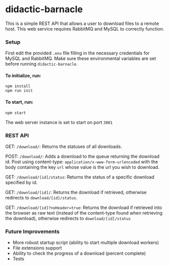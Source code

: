 # didactic-barnacle

This is a simple REST API that allows a user to download files to a remote host. This web service requires RabbitMQ and MySQL to correctly function.

### Setup

First edit the provided `.env` file filling in the necessary credentials for MySQL and RabbitMQ. Make sure these environmental variables are set before running `didactic-barnacle`.

#### To initialize, run:

    npm install
    npm run init

#### To start, run: 

    npm start

The web server instance is set to start on port `3001`

### REST API

GET: `/download/`: Returns the statuses of all downloads.

POST: `/download/`: Adds a download to the queue returning the download id. Post using content-type: `application/x-www-form-urlencoded` with the body containing the key `url` whose value is the url you wish to download.

GET: `/download/[id]/status`: Returns the status of a specific download specified by id.

GET: `/download/[id]/`: Returns the download if retrieved, otherwise redirects to `download/[id]/status`.

GET: `/download/[id]?noHeader=true`: Returns the download if retrieved into the browser as raw text (instead of the content-type found when retrieving the download), otherwise redirects to `download/[id]/status`

### Future Improvements

 - More robust startup script (ability to start multiple download workers)
 - File extensions support
 - Ability to check the progress of a download (percent complete)
 - Tests
